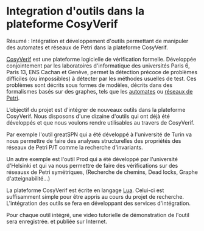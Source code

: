 Integration d'outils dans la plateforme CosyVerif
================================================

Résumé : Intégration et développement d'outils permettant de manipuler des automates et réseaux de Petri dans la plateforme CosyVerif.

[CosyVerif](http://cosyverif.org) est une plateforme logicielle de vérification
formelle. Développée conjointement par les laboratoires d'informatique des
universités Paris 6, Paris 13, ENS Cachan et Genève, permet la détection précoce
de problèmes difficiles (ou impossibles) à détecter par les méthodes usuelles de
test. Ces problèmes sont décrits sous formes de modèles, décrits dans des
formalismes basés sur des graphes, tels que les
[automates](https://fr.wikipedia.org/wiki/Automate) ou
[réseaux de Petri](https://fr.wikipedia.org/wiki/R%C3%A9seau_de_Petri).

L’objectif du projet est d'intégrer de nouveaux outils dans la plateforme CosyVerif.
Nous disposons d'une dizaine d'outils qui ont déjà été développés et que nous voulons rendre utilisables au travers de CosyVerif.

Par exemple l'outil greatSPN qui a été développé à l'université de Turin va nous permettre de faire des analyses structurelles des propriétés des réseaux de Petri P/T
  comme la recherche d'invariants.

Un autre exemple est l'outil Prod qui a été développé par l'université d'Helsinki et qui va nous permettre de faire
 des vérifications sur des réseausx de Petri symétriques, (Recherche de chemins, Dead locks, Graphe d'atteignabilité...)

La plateforme CosyVerif est écrite en langage [Lua](http://www.lua.org/). Celui-ci est suffisamment simple pour être
appris au cours du projet de recherche.
L'intégration des outils se fera en développant des services d'intégration.

Pour chaque outil intégré, une video tutorielle de démonstration de l'outil sera enregistrée. et publiée sur Internet.

